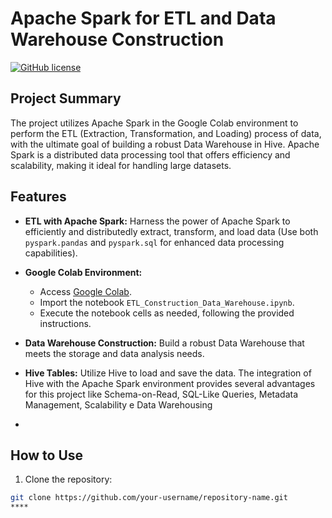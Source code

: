 # Apache Spark for ETL and Data Warehouse Construction

[![GitHub license](https://img.shields.io/badge/license-MIT-blue.svg)](LICENSE)

## Project Summary

The project utilizes Apache Spark in the Google Colab environment to perform the ETL (Extraction, Transformation, and Loading) process of data, with the ultimate goal of building a robust Data Warehouse in Hive. Apache Spark is a distributed data processing tool that offers efficiency and scalability, making it ideal for handling large datasets.

## Features

- **ETL with Apache Spark:** Harness the power of Apache Spark to efficiently and distributedly extract, transform, and load data (Use both `pyspark.pandas` and `pyspark.sql` for enhanced data processing capabilities).
  
- **Google Colab Environment:**
   - Access [Google Colab](https://colab.research.google.com/).
   - Import the notebook `ETL_Construction_Data_Warehouse.ipynb`.
   - Execute the notebook cells as needed, following the provided instructions.

- **Data Warehouse Construction:** Build a robust Data Warehouse that meets the storage and data analysis needs.

- **Hive Tables:** Utilize Hive to load and save the data. The integration of Hive with the Apache Spark environment provides several advantages for this project like Schema-on-Read, SQL-Like Queries, Metadata Management, Scalability e Data Warehousing
- 
## How to Use

1. Clone the repository:

```bash
git clone https://github.com/your-username/repository-name.git
****
